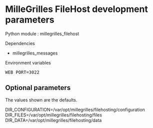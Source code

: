 # MilleGrilles FileHost development parameters

Python module : millegrilles_filehost

Dependencies

* millegrilles_messages

Environment variables

<pre>
WEB_PORT=3022
</pre>

## Optional parameters

The values shown are the defaults.

DIR_CONFIGURATION=/var/opt/millegrilles/filehosting/configuration
DIR_FILES=/var/opt/millegrilles/filehosting/files
DIR_DATA=/var/opt/millegrilles/filehosting/data
